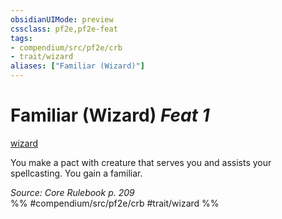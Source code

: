 ```yaml
---
obsidianUIMode: preview
cssclass: pf2e,pf2e-feat
tags:
- compendium/src/pf2e/crb
- trait/wizard
aliases: ["Familiar (Wizard)"]
---
```

# Familiar (Wizard)  *Feat 1*  
[wizard](Reference/Rules/Traits/wizard.md "Wizard Class Trait")  


You make a pact with creature that serves you and assists your spellcasting. You gain a familiar.

*Source: Core Rulebook p. 209*  
%% #compendium/src/pf2e/crb #trait/wizard %%